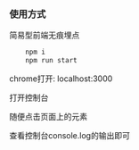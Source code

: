 
### 使用方式

简易型前端无痕埋点

```js
    npm i
    npm run start
```

chrome打开: localhost:3000

打开控制台

随便点击页面上的元素

查看控制台console.log的输出即可

